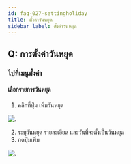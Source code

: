 ```yaml
---
id: faq-027-settingholiday
title: ตั้งค่าวันหยุด
sidebar_label: ตั้งค่าวันหยุด
---
```


## Q: การตั้งค่าวันหยุด

### ไปที่เมนูตั้งค่า

#### เลือกรายการวันหยุด

1.  คลิกที่ปุ่ม เพิ่มวันหยุด

![.](/img/manual/faq/26.jpg)

2.  ระบุวันหยุด รายละเอียด และวันที่จะตั้งเป็นวันหยุด
3.  กดปุ่มเพิ่ม

![.](/img/manual/faq/26_1.jpg)
